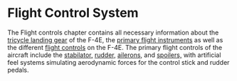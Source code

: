 # Flight Control System

The Flight controls chapter contains all necessary information about
the [tricycle landing gear](./gear_ground_handling.md) of
the F-4E, the [primary flight instruments](./primary_flight_instruments.md) as well as the
different [flight controls](./flight_controls.md) on the F-4E.
The primary flight controls of the aircraft include
the [stabilator,](./flight_controls.md#aileron-spoiler-control-and-stabilator-control-feel-and-trim-systems) [rudder,](./flight_controls.md#rudder-control-system) [ailerons,](./flight_controls.md#aileron-spoiler-control-and-stabilator-control-feel-and-trim-systems)
and [spoilers,](./flight_controls.md#aileron-spoiler-control-and-stabilator-control-feel-and-trim-systems)
with artificial feel systems simulating aerodynamic forces for the control stick and rudder pedals.
